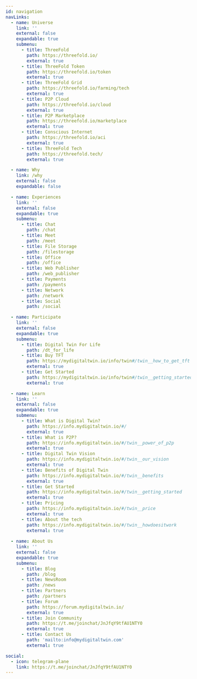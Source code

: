 ```yaml
---
id: navigation
navLinks:
  - name: Universe
    link: ''
    external: false
    expandable: true
    submenu:
      - title: ThreeFold
        path: https://threefold.io/
        external: true 
      - title: ThreeFold Token
        path: https://threefold.io/token
        external: true 
      - title: ThreeFold Grid
        path: https://threefold.io/farming/tech
        external: true 
      - title: P2P Cloud
        path: https://threefold.io/cloud
        external: true 
      - title: P2P Marketplace
        path: https://threefold.io/marketplace
        external: true 
      - title: Conscious Internet
        path: https://threefold.io/aci
        external: true 
      - title: ThreeFold Tech
        path: https://threefold.tech/
        external: true 

  - name: Why
    link: /why
    external: false
    expandable: false

  - name: Experiences
    link: ''
    external: false
    expandable: true
    submenu:
      - title: Chat
        path: /chat
      - title: Meet
        path: /meet
      - title: File Storage
        path: /filestorage
      - title: Office
        path: /office
      - title: Web Publisher
        path: /web_publisher
      - title: Payments
        path: /payments
      - title: Network
        path: /network
      - title: Social
        path: /social

  - name: Participate
    link: ''
    external: false
    expandable: true
    submenu:
      - title: Digital Twin For Life
        path: /dt_for_life
      - title: Buy TFT
        path: https://mydigitaltwin.io/info/twin#/twin__how_to_get_tft
        external: true 
      - title: Get Started
        path: https://mydigitaltwin.io/info/twin#/twin__getting_started
        external: true 

  - name: Learn
    link: ''
    external: false
    expandable: true
    submenu:
      - title: What is Digital Twin?
        path: https://info.mydigitaltwin.io/#/
        external: true
      - title: What is P2P?
        path: https://info.mydigitaltwin.io/#/twin__power_of_p2p
        external: true
      - title: Digital Twin Vision
        path: https://info.mydigitaltwin.io/#/twin__our_vision
        external: true
      - title: Benefits of Digital Twin
        path: https://info.mydigitaltwin.io/#/twin__benefits
        external: true
      - title: Get Started
        path: https://info.mydigitaltwin.io/#/twin__getting_started
        external: true
      - title: Pricing
        path: https://info.mydigitaltwin.io/#/twin__price
        external: true
      - title: About the tech
        path: https://info.mydigitaltwin.io/#/twin__howdoesitwork
        external: true
 
  - name: About Us
    link: ''
    external: false
    expandable: true
    submenu:
      - title: Blog
        path: /blog
      - title: NewsRoom
        path: /news
      - title: Partners
        path: /partners     
      - title: Forum
        path: https://forum.mydigitaltwin.io/
        external: true
      - title: Join Community
        path: https://t.me/joinchat/JnJfqY9tfAU1NTY0
        external: true
      - title: Contact Us
        path: 'mailto:info@mydigitaltwin.com'
        external: true

social:
  - icon: telegram-plane
    link: https://t.me/joinchat/JnJfqY9tfAU1NTY0
---
```


<!--

  - name: Wiki
    link: http://wiki.twin.threefold.io/
    external: true
    expandable: false

  - name: Team
    link: /people
    external: false
    expandable: false
    submenu:
      - title: ''
        path: ''
        external: true

-->

<!-- social:
  - icon: telegram-plane
    link: '' #telegaram link

  - icon: linkedin
    link: '' #linkedin link -->
